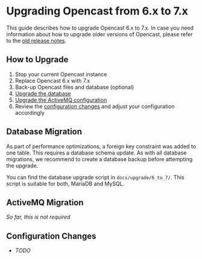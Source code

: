 Upgrading Opencast from 6.x to 7.x
==================================

This guide describes how to upgrade Opencast 6.x to 7.x. In case you need information about how to upgrade older
versions of Opencast, please refer to the [old release notes](https://docs.opencast.org).

How to Upgrade
--------------

1. Stop your current Opencast instance
2. Replace Opencast 6.x with 7.x
3. Back-up Opencast files and database (optional)
4. [Upgrade the database](#database-migration)
5. [Upgrade the ActiveMQ configuration](#activemq-migration)
6. Review the [configuration changes](#configuration-changes) and adjust your configuration accordingly


Database Migration
------------------

As part of performance optimizations, a foreign key constraint was added to one table. This requires a database schema
update. As with all database migrations, we recommend to create a database backup before attempting the upgrade.

You can find the database upgrade script in `docs/upgrade/6_to_7/`. This script is suitable for both, MariaDB and
MySQL.


ActiveMQ Migration
------------------

*So far, this is not required*


Configuration Changes
---------------------

- *TODO*
